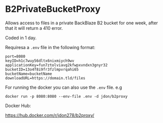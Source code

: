 # B2PrivateBucketProxy

Allows access to files in a private BackBlaze B2 bucket for one week, after that
it will return a 410 error.

Coded in 1 day.

Requiresa a `.env` file in the following format:

```
port=8080
keyID=h1c7wuy56dltx6nixmiych9wv
applicationKey=fun7ztolviavg2kfwpxvndxn3gnyr32
bucketID=13o4f8i9fr3fzlmpvrqahi65
bucketName=bucketName
downloadURL=https://domain.tld/files
```

For running the docker you can also use the `.env` file. e.g

`docker run -p 8080:8080 --env-file .env -d jdon/b2proxy`




Docker Hub:

https://hub.docker.com/r/jdon278/b2proxy/
